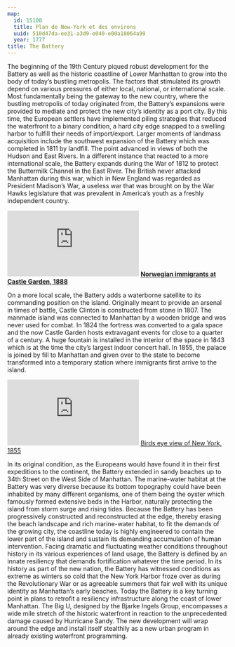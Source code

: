 ```yaml
---
map:
  id: 15108
  title: Plan de New-York et des environs
  uuid: 510d47da-ee31-a3d9-e040-e00a18064a99
  year: 1777
title: The Battery
---
```

The beginning of the 19th Century piqued robust development for the Battery as well as the historic coastline of Lower Manhattan to grow into the body of today’s bustling metropolis. The factors that stimulated its growth depend on various pressures of either local, national, or international scale. Most fundamentally being the gateway to the new country, where the bustling metropolis of today originated from, the Battery’s expansions were provided to mediate and protect the new city’s identity as a port city. By this time, the European settlers have implemented piling strategies that reduced the waterfront to a binary condition, a hard city edge snapped to a swelling harbor to fulfill their needs of import/export. Larger moments of landmass acquisition include the southwest expansion of the Battery which was completed in 1811 by landfill. The point advanced in views of both the Hudson and East Rivers. In a different instance that reacted to a more international scale, the Battery expands during the War of 1812 to protect the Buttermilk Channel in the East River. The British never attacked Manhattan during this war, which in New England was regarded as President Madison’s War, a useless war that was brought on by the War Hawks legislature that was prevalent in America’s youth as a freshly independent country.

![](https://images.nypl.org/index.php?id=800777&t=w)
[__Norwegian immigrants at Castle Garden, 1888__](https://digitalcollections.nypl.org/items/510d47e1-0f47-a3d9-e040-e00a18064a99)

On a more local scale, the Battery adds a waterborne satellite to its commanding position on the island. Originally meant to provide an arsenal in times of battle, Castle Clinton is constructed from stone in 1807. The manmade island was connected to Manhattan by a wooden bridge and was never used for combat. In 1824 the fortress was converted to a gala space and the now Castle Garden hosts extravagant events for close to a quarter of a century. A huge fountain is installed in the interior of the space in 1843 which is at the time the city’s largest indoor concert hall. In 1855, the palace is joined by fill to Manhattan and given over to the state to become transformed into a temporary station where immigrants first arrive to the island.

![](https://images.nypl.org/index.php?id=5059807&t=w)
[Birds eye view of New York, 1855](https://digitalcollections.nypl.org/items/d3031470-f3a1-0130-4ea3-58d385a7b928)

In its original condition, as the Europeans would have found it in their first expeditions to the continent, the Battery extended in sandy beaches up to 34th Street on the West Side of Manhattan. The marine-water habitat at the Battery was very diverse because its bottom topography could have been inhabited by many different organisms, one of them being the oyster which famously formed extensive beds in the Harbor, naturally protecting the island from storm surge and rising tides. Because the Battery has been progressively constructed and reconstructed at the edge, thereby erasing the beach landscape and rich marine-water habitat, to fit the demands of the growing city, the coastline today is highly engineered to contain the lower part of the island and sustain its demanding accumulation of human intervention. Facing dramatic and fluctuating weather conditions throughout history in its various experiences of land usage, the Battery is defined by an innate resiliency that demands fortification whatever the time period. In its history as part of the new nation, the Battery has witnessed conditions as extreme as winters so cold that the New York Harbor froze over as during the Revolutionary War or as agreeable summers that fair well with its unique identity as Manhattan’s early beaches. Today the Battery is a key turning point in plans to retrofit a resiliency infrastructure along the coast of lower Manhattan. The Big U, designed by the Bjarke Ingels Group, encompasses a wide mile stretch of the historic waterfront in reaction to the unprecedented damage caused by Hurricane Sandy. The new development will wrap around the edge and install itself stealthily as a new urban program in already existing waterfront programming.
